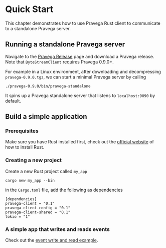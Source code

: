 # Quick Start

This chapter demonstrates how to use Pravega Rust client to communicate to a standalone Pravega server.

## Running a standalone Pravega server
Navigate to the [Pravega Release](https://github.com/pravega/pravega/releases) page and download
a Pravega release. Note that `ByteStreamClient` requires Pravega 0.9.0+.

For example in a Linux environment, after downloading and decompressing `pravega-0.9.0.tgz`, we can start 
a minimal Pravega server by calling
```
./pravega-0.9.0/bin/pravega-standalone
```

It spins up a Pravega standalone server that listens to `localhost:9090` by default.

## Build a simple application

### Prerequisites
Make sure you have Rust installed first, check out the [official website](https://www.rust-lang.org/tools/install) of how to
install Rust.

### Creating a new project

Create a new Rust project called `my_app`
```
cargo new my_app --bin
```

in the `Cargo.toml` file, add the following as dependencies
```
[dependencies]
pravega-client = "0.1"
pravega-client-config = "0.1"
pravega-client-shared = "0.1"
tokio = "1"
```

### A simple app that writes and reads events
Check out the [event write and read example](https://github.com/pravega/pravega-client/tree/master/examples).
